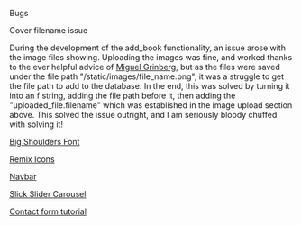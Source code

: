 

Bugs

Cover filename issue

During the development of the add_book functionality, an issue arose with the image files showing. Uploading the images was fine, and worked thanks to the ever helpful advice of [Miguel Grinberg](https://blog.miguelgrinberg.com/post/handling-file-uploads-with-flask), but as the files were saved under the file path "/static/images/file_name.png", it was a struggle to get the file path to add to the database.
In the end, this was solved by turning it into an f string, adding the file path before it, then adding the "uploaded_file.filename" which was established in the image upload section above. This solved the issue outright, and I am seriously bloody chuffed with solving it!



[Big Shoulders Font](https://fonts.google.com/specimen/Big+Shoulders+Display?preview.text=ROBERT%20CLARK&preview.text_type=custom)

[Remix Icons](https://remixicon.com/)

[Navbar](https://www.youtube.com/watch?v=At4B7A4GOPg)

[Slick Slider Carousel](http://kenwheeler.github.io/slick/)

[Contact form tutorial](https://www.youtube.com/watch?v=6VGu1CwCN2Y)
